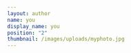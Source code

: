 ```yaml
---
layout: author
name: you
display_name: you
position: "2"
thumbnail: /images/uploads/myphoto.jpg
---
```

